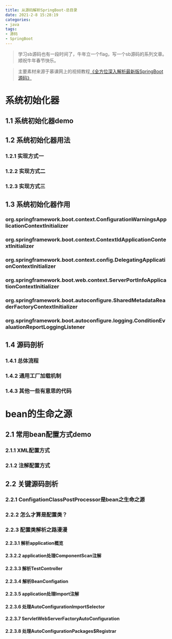 ```yaml
---
title: 从源码解析SpringBoot-总目录
date: 2021-2-8 15:28:19
categories: 
- java
tags:
- 源码
- SpringBoot
---
```


> 学习sb源码也有一段时间了，牛年立一个flag，写一个sb源码的系列文章。顺祝牛年春节快乐。

> 主要素材来源于慕课网上的视频教程[《全方位深入解析最新版SpringBoot源码》](https://coding.imooc.com/learn/list/404.html/)

# 系统初始化器
## 1.1 系统初始化器demo
## 1.2 系统初始化器用法
### 1.2.1 实现方式一
### 1.2.2 实现方式二
### 1.2.3 实现方式三
## 1.3 系统初始化器作用
### org.springframework.boot.context.ConfigurationWarningsApplicationContextInitializer
### org.springframework.boot.context.ContextIdApplicationContextInitializer
### org.springframework.boot.context.config.DelegatingApplicationContextInitializer
### org.springframework.boot.web.context.ServerPortInfoApplicationContextInitializer
### org.springframework.boot.autoconfigure.SharedMetadataReaderFactoryContextInitializer
### org.springframework.boot.autoconfigure.logging.ConditionEvaluationReportLoggingListener
## 1.4 源码剖析
### 1.4.1 总体流程
### 1.4.2 通用工厂加载机制
### 1.4.3 其他一些有意思的代码

# bean的生命之源
## 2.1 常用bean配置方式demo
### 2.1.1 XML配置方式
### 2.1.2 注解配置方式
## 2.2 关键源码剖析
### 2.2.1 ConfigationClassPostProcessor是bean之生命之源
### 2.2.2 怎么才算是配置类？
### 2.2.3 配置类解析之路漫漫
#### 2.2.3.1 解析application概览
#### 2.3.2.2 application处理ComponentScan注解
#### 2.2.3.3 解析TestController
#### 2.2.3.4 解析BeanConfigation
#### 2.2.3.5 application处理Import注解
#### 2.2.3.6 处理AutoConfigurationImportSelector
#### 2.2.3.7 ServletWebServerFactoryAutoConfiguration
#### 2.2.3.8 处理AutoConfigurationPackages$Registrar




